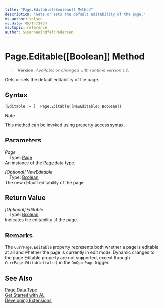 ```yaml
---
title: "Page.Editable([Boolean]) Method"
description: "Gets or sets the default editability of the page."
ms.author: solsen
ms.date: 05/14/2024
ms.topic: reference
author: SusanneWindfeldPedersen
---
```

[//]: # (START>DO_NOT_EDIT)
[//]: # (IMPORTANT:Do not edit any of the content between here and the END>DO_NOT_EDIT.)
[//]: # (Any modifications should be made in the .xml files in the ModernDev repo.)
# Page.Editable([Boolean]) Method
> **Version**: _Available or changed with runtime version 1.0._

Gets or sets the default editability of the page.


## Syntax
```AL
[Editable := ]  Page.Editable([NewEditable: Boolean])
```
> [!NOTE]
> This method can be invoked using property access syntax.
## Parameters
*Page*  
&emsp;Type: [Page](page-data-type.md)  
An instance of the [Page](page-data-type.md) data type.  

*[Optional] NewEditable*  
&emsp;Type: [Boolean](../boolean/boolean-data-type.md)  
The new default editability of the page.  


## Return Value
*[Optional] Editable*  
&emsp;Type: [Boolean](../boolean/boolean-data-type.md)  
Indicates the editability of the page.


[//]: # (IMPORTANT: END>DO_NOT_EDIT)

## Remarks

The `CurrPage.Editable` property represents both whether a page is editable at all and whether the page is currently in edit mode. Dynamic changes to the page Editable property are not supported, except through `CurrPage.Editable(false)` in the `OnOpenPage` trigger.

## See Also
[Page Data Type](page-data-type.md)  
[Get Started with AL](../../devenv-get-started.md)  
[Developing Extensions](../../devenv-dev-overview.md)